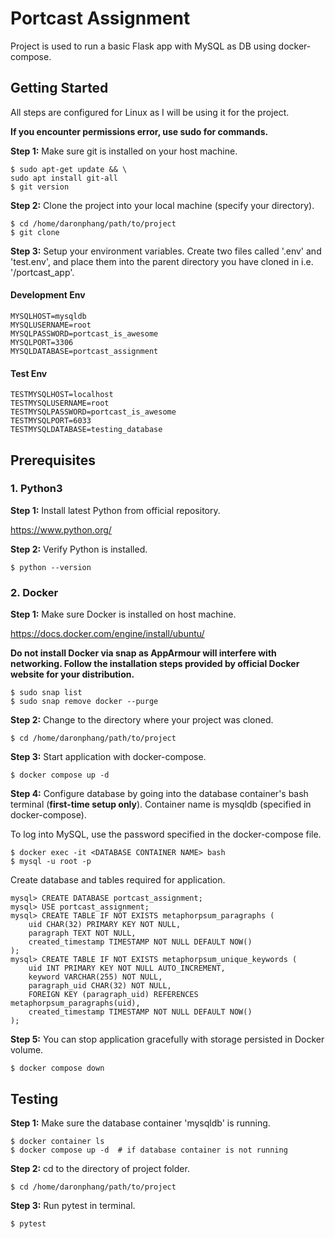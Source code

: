 # Portcast Assignment

Project is used to run a basic Flask app with MySQL as DB using docker-compose.

## Getting Started

All steps are configured for Linux as I will be using it for the project.

**If you encounter permissions error, use sudo for commands.**

**Step 1:** Make sure git is installed on your host machine.

```console
$ sudo apt-get update && \
sudo apt install git-all
$ git version
```

**Step 2:** Clone the project into your local machine (specify your directory).

```console
$ cd /home/daronphang/path/to/project
$ git clone
```

**Step 3:** Setup your environment variables. Create two files called '.env' and 'test.env', and place them into the parent directory you have cloned in i.e. '/portcast_app'.

#### Development Env

```env
MYSQLHOST=mysqldb
MYSQLUSERNAME=root
MYSQLPASSWORD=portcast_is_awesome
MYSQLPORT=3306
MYSQLDATABASE=portcast_assignment
```

#### Test Env

```env
TESTMYSQLHOST=localhost
TESTMYSQLUSERNAME=root
TESTMYSQLPASSWORD=portcast_is_awesome
TESTMYSQLPORT=6033
TESTMYSQLDATABASE=testing_database
```

## Prerequisites

### 1. Python3

**Step 1:** Install latest Python from official repository.

https://www.python.org/

**Step 2:** Verify Python is installed.

```console
$ python --version
```

### 2. Docker

**Step 1:** Make sure Docker is installed on host machine.

https://docs.docker.com/engine/install/ubuntu/

**Do not install Docker via snap as AppArmour will interfere with networking. Follow the installation steps provided by official Docker website for your distribution.**

```console
$ sudo snap list
$ sudo snap remove docker --purge
```

**Step 2:** Change to the directory where your project was cloned.

```console
$ cd /home/daronphang/path/to/project
```

**Step 3:** Start application with docker-compose.

```console
$ docker compose up -d
```

**Step 4:** Configure database by going into the database container's bash terminal (**first-time setup only**). Container name is mysqldb (specified in docker-compose).

To log into MySQL, use the password specified in the docker-compose file.

```console
$ docker exec -it <DATABASE CONTAINER NAME> bash
$ mysql -u root -p
```

Create database and tables required for application.

```console
mysql> CREATE DATABASE portcast_assignment;
mysql> USE portcast_assignment;
mysql> CREATE TABLE IF NOT EXISTS metaphorpsum_paragraphs (
    uid CHAR(32) PRIMARY KEY NOT NULL,
    paragraph TEXT NOT NULL,
    created_timestamp TIMESTAMP NOT NULL DEFAULT NOW()
);
mysql> CREATE TABLE IF NOT EXISTS metaphorpsum_unique_keywords (
    uid INT PRIMARY KEY NOT NULL AUTO_INCREMENT,
    keyword VARCHAR(255) NOT NULL,
    paragraph_uid CHAR(32) NOT NULL,
    FOREIGN KEY (paragraph_uid) REFERENCES metaphorpsum_paragraphs(uid),
    created_timestamp TIMESTAMP NOT NULL DEFAULT NOW()
);
```

**Step 5:** You can stop application gracefully with storage persisted in Docker volume.

```console
$ docker compose down
```

## Testing

**Step 1:** Make sure the database container 'mysqldb' is running.

```console
$ docker container ls
$ docker compose up -d  # if database container is not running
```

**Step 2:** cd to the directory of project folder.

```console
$ cd /home/daronphang/path/to/project
```

**Step 3:** Run pytest in terminal.

```console
$ pytest
```
